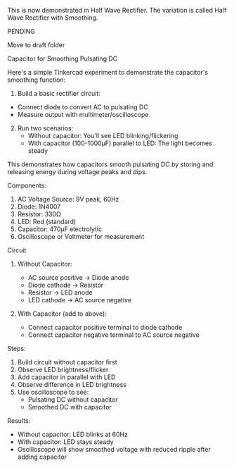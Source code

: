 This is now demonstrated in Half Wave Rectifier. The variation is called Half Wave Rectifier with Smoothing.

PENDING

Move to draft folder

Capacitor for Smoothing Pulsating DC 

Here's a simple Tinkercad experiment to demonstrate the capacitor's smoothing function:

1. Build a basic rectifier circuit:

- Connect diode to convert AC to pulsating DC
- Measure output with multimeter/oscilloscope

2. Run two scenarios:
   - Without capacitor: You'll see LED blinking/flickering
   - With capacitor (100-1000µF) parallel to LED: The light becomes steady

This demonstrates how capacitors smooth pulsating DC by storing and releasing energy during voltage peaks and dips.

Components:

1. AC Voltage Source: 9V peak, 60Hz
2. Diode: 1N4007
3. Resistor: 330Ω
4. LED: Red (standard)
5. Capacitor: 470µF electrolytic
6. Oscilloscope or Voltmeter for measurement

Circuit

1. Without Capacitor:
   - AC source positive → Diode anode
   - Diode cathode → Resistor
   - Resistor → LED anode
   - LED cathode → AC source negative

2. With Capacitor (add to above):
   - Connect capacitor positive terminal to diode cathode
   - Connect capacitor negative terminal to AC source negative

Steps:

1. Build circuit without capacitor first
2. Observe LED brightness/flicker
3. Add capacitor in parallel with LED
4. Observe difference in LED brightness
5. Use oscilloscope to see:
   - Pulsating DC without capacitor
   - Smoothed DC with capacitor

Results:

- Without capacitor: LED blinks at 60Hz
- With capacitor: LED stays steady
- Oscilloscope will show smoothed voltage with reduced ripple after adding capacitor
